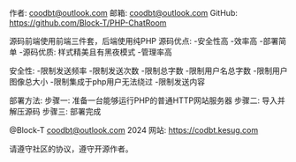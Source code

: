 作者: coodbt@outlook.com
邮箱: coodbt@outlook.com
GitHub: https://github.com/Block-T/PHP-ChatRoom

源码前端使用前端三件套，后端使用纯PHP
源码优点:
-安全性高
-效率高
-部署简单
-源码优质: 样式精美且有黑夜模式
-管理率高

安全性: 
-限制发送频率
-限制发送次数 
-限制总字数 
-限制用户名总字数 
-限制用户图像总大小
-限制集成于php用户无法绕过
-限制发送内容

部署方法:
步骤一: 准备一台能够运行PHP的普通HTTP网站服务器
步骤二: 导入并解压源码
步骤三: 部署完成

@Block-T coodbt@outlook.com 2024
网站: https://codbt.kesug.com

请遵守社区的协议，遵守开源作者。
